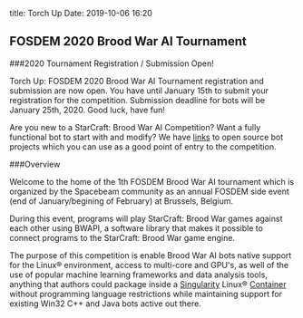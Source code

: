 title: Torch Up
Date: 2019-10-06 16:20
## FOSDEM 2020 Brood War AI Tournament

###2020 Tournament Registration / Submission Open!

Torch Up: FOSDEM 2020 Brood War AI Tournament registration and submission are now open. You have until January 15th to submit your registration for the competition. Submission deadline for bots will be January 25th, 2020. Good luck, have fun!

Are you new to a StarCraft: Brood War AI Competition? Want a fully functional bot to start with and modify? We have [links](https://github.com/jchassoul/awesome-broodwarAI) to open source bot projects which you can use as a good point of entry to the competition. 

###Overview

Welcome to the home of the 1th FOSDEM Brood War AI tournament which is organized by the Spacebeam community as an annual FOSDEM side event (end of January/begining of February) at Brussels, Belgium.


During this event, programs will play StarCraft: Brood War games against each other using BWAPI, a software library that makes it possible to connect programs to the StarCraft: Brood War game engine.

The purpose of this competition is enable Brood War AI bots native support for the Linux® environment, access to multi-core and GPU's, as well of the use of popular machine learning frameworks and data analysis tools, anything that authors could package inside a [Singularity](https://en.wikipedia.org/wiki/Singularity_(software)) Linux® [Container](https://sylabs.io/guides/3.4/user-guide/definition_files.html) without programming language restrictions while maintaining support for existing Win32 C++ and Java bots active out there. 
